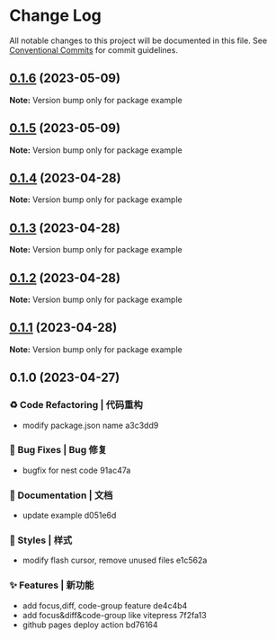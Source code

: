 # Change Log

All notable changes to this project will be documented in this file.
See [Conventional Commits](https://conventionalcommits.org) for commit guidelines.

## [0.1.6](///compare/example@0.1.5...example@0.1.6) (2023-05-09)

**Note:** Version bump only for package example





## [0.1.5](///compare/example@0.1.4...example@0.1.5) (2023-05-09)

**Note:** Version bump only for package example





## [0.1.4](///compare/example@0.1.3...example@0.1.4) (2023-04-28)

**Note:** Version bump only for package example





## [0.1.3](///compare/example@0.1.2...example@0.1.3) (2023-04-28)

**Note:** Version bump only for package example





## [0.1.2](///compare/example@0.1.1...example@0.1.2) (2023-04-28)

**Note:** Version bump only for package example





## [0.1.1](///compare/example@0.1.0...example@0.1.1) (2023-04-28)

**Note:** Version bump only for package example





## 0.1.0 (2023-04-27)


### ♻️ Code Refactoring | 代码重构

* modify package.json name a3c3dd9


### 🐛 Bug Fixes | Bug 修复

* bugfix for nest code 91ac47a


### 📝 Documentation | 文档

* update example d051e6d


### 💄 Styles | 样式

* modify flash cursor, remove unused files e1c562a


### ✨ Features | 新功能

* add focus,diff, code-group feature de4c4b4
* add focus&diff&code-group like vitepress 7f2fa13
* github pages deploy action bd76164
